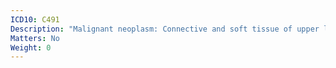 ```yaml
---
ICD10: C491
Description: "Malignant neoplasm: Connective and soft tissue of upper limb, including shoulder"
Matters: No
Weight: 0
---
```


